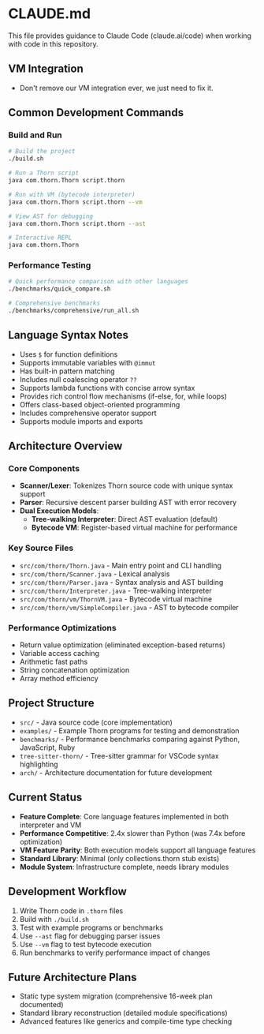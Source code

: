 # CLAUDE.md

This file provides guidance to Claude Code (claude.ai/code) when working with code in this repository.

## VM Integration
- Don't remove our VM integration ever, we just need to fix it.

## Common Development Commands

### Build and Run
```bash
# Build the project
./build.sh

# Run a Thorn script
java com.thorn.Thorn script.thorn

# Run with VM (bytecode interpreter)
java com.thorn.Thorn script.thorn --vm

# View AST for debugging
java com.thorn.Thorn script.thorn --ast

# Interactive REPL
java com.thorn.Thorn
```

### Performance Testing
```bash
# Quick performance comparison with other languages
./benchmarks/quick_compare.sh

# Comprehensive benchmarks
./benchmarks/comprehensive/run_all.sh
```

## Language Syntax Notes
- Uses `$` for function definitions
- Supports immutable variables with `@immut`
- Has built-in pattern matching
- Includes null coalescing operator `??`
- Supports lambda functions with concise arrow syntax
- Provides rich control flow mechanisms (if-else, for, while loops)
- Offers class-based object-oriented programming
- Includes comprehensive operator support
- Supports module imports and exports

## Architecture Overview

### Core Components
- **Scanner/Lexer**: Tokenizes Thorn source code with unique syntax support
- **Parser**: Recursive descent parser building AST with error recovery
- **Dual Execution Models**:
  - **Tree-walking Interpreter**: Direct AST evaluation (default)
  - **Bytecode VM**: Register-based virtual machine for performance

### Key Source Files
- `src/com/thorn/Thorn.java` - Main entry point and CLI handling
- `src/com/thorn/Scanner.java` - Lexical analysis
- `src/com/thorn/Parser.java` - Syntax analysis and AST building
- `src/com/thorn/Interpreter.java` - Tree-walking interpreter
- `src/com/thorn/vm/ThornVM.java` - Bytecode virtual machine
- `src/com/thorn/vm/SimpleCompiler.java` - AST to bytecode compiler

### Performance Optimizations
- Return value optimization (eliminated exception-based returns)
- Variable access caching
- Arithmetic fast paths
- String concatenation optimization
- Array method efficiency

## Project Structure
- `src/` - Java source code (core implementation)
- `examples/` - Example Thorn programs for testing and demonstration
- `benchmarks/` - Performance benchmarks comparing against Python, JavaScript, Ruby
- `tree-sitter-thorn/` - Tree-sitter grammar for VSCode syntax highlighting
- `arch/` - Architecture documentation for future development

## Current Status
- **Feature Complete**: Core language features implemented in both interpreter and VM
- **Performance Competitive**: 2.4x slower than Python (was 7.4x before optimization)
- **VM Feature Parity**: Both execution models support all language features
- **Standard Library**: Minimal (only collections.thorn stub exists)
- **Module System**: Infrastructure complete, needs library modules

## Development Workflow
1. Write Thorn code in `.thorn` files
2. Build with `./build.sh`
3. Test with example programs or benchmarks
4. Use `--ast` flag for debugging parser issues
5. Use `--vm` flag to test bytecode execution
6. Run benchmarks to verify performance impact of changes

## Future Architecture Plans
- Static type system migration (comprehensive 16-week plan documented)
- Standard library reconstruction (detailed module specifications)
- Advanced features like generics and compile-time type checking